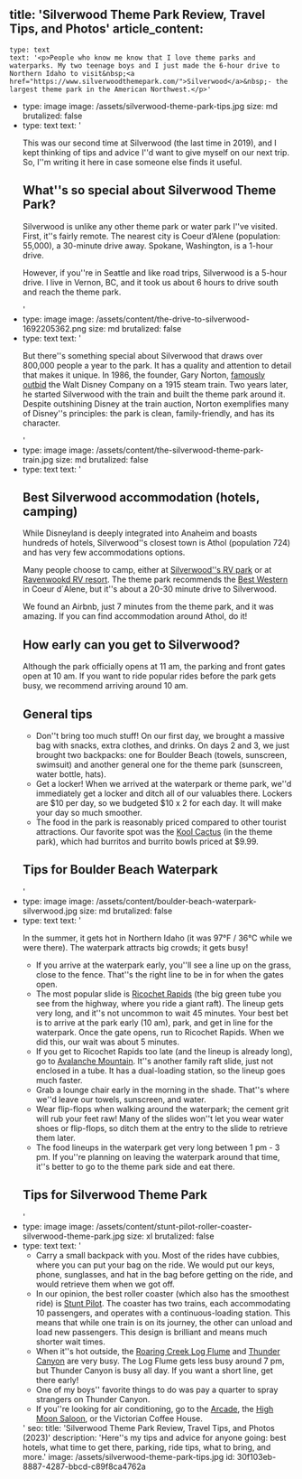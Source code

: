 title: 'Silverwood Theme Park Review, Travel Tips, and Photos'
article_content:
  -
    type: text
    text: '<p>People who know me know that I love theme parks and waterparks. My two teenage boys and I just made the 6-hour drive to Northern Idaho to visit&nbsp;<a href="https://www.silverwoodthemepark.com/">Silverwood</a>&nbsp;- the largest theme park in the American Northwest.</p>'
  -
    type: image
    image: /assets/silverwood-theme-park-tips.jpg
    size: md
    brutalized: false
  -
    type: text
    text: '<p>This was our second time at Silverwood (the last time in 2019), and I kept thinking of tips and advice I''d want to give myself on our next trip. So, I''m writing it here in case someone else finds it useful.</p><h2>What''s so special about Silverwood Theme Park?</h2><p>Silverwood is unlike any other theme park or water park I''ve visited. First, it''s fairly remote. The nearest city is Coeur d’Alene (population: 55,000), a 30-minute drive away. Spokane, Washington, is a 1-hour drive.</p><p>However, if you''re in Seattle and like road trips, Silverwood is a 5-hour drive. I live in Vernon, BC, and it took us about 6 hours to drive south and reach the theme park.</p>'
  -
    type: image
    image: /assets/content/the-drive-to-silverwood-1692205362.png
    size: md
    brutalized: false
  -
    type: text
    text: '<p>But there''s something special about Silverwood that draws over 800,000 people a year to the park. It has a quality and attention to detail that makes it unique. In 1986, the founder, Gary Norton,&nbsp;<a href="https://www.silverwoodexpress.com/2018/04/04/a-step-back-into-yesteryear/">famously outbid</a>&nbsp;the Walt Disney Company on a 1915 steam train. Two years later, he started Silverwood with the train and built the theme park around it. Despite outshining Disney at the train auction, Norton exemplifies many of Disney''s principles: the park is clean, family-friendly, and has its character.</p>'
  -
    type: image
    image: /assets/content/the-silverwood-theme-park-train.jpg
    size: md
    brutalized: false
  -
    type: text
    text: '<h2>Best Silverwood accommodation (hotels, camping)</h2><p>While Disneyland is deeply integrated into Anaheim and boasts hundreds of hotels, Silverwood''s closest town is Athol (population 724) and has very few accommodations options.</p><p>Many people choose to camp, either at <a href="https://www.silverwoodthemepark.com/lodging/">Silverwood''s RV park</a>&nbsp;or at <a href="https://ravenwoodrvresort.com/">Ravenwookd RV resort</a>. The theme park recommends the <a href="https://www.cdainn.com/">Best Western</a> in Coeur d`Alene, but it''s about a 20-30 minute drive to Silverwood.</p><p>We found an Airbnb, just 7 minutes from the theme park, and it was amazing. If you can find accommodation around Athol, do it!</p><h2>How early can you get to Silverwood?</h2><p>Although the park officially opens at 11 am, the parking and front gates open at 10 am. If you want to ride popular rides before the park gets busy, we recommend arriving around 10 am.</p><h2>General tips</h2><ul><li>Don''t bring too much stuff! On our first day, we brought a massive bag with snacks, extra clothes, and drinks. On days 2 and 3, we just brought two backpacks: one for Boulder Beach (towels, sunscreen, swimsuit) and another general one for the theme park (sunscreen, water bottle, hats).</li><li>Get a locker! When we arrived at the waterpark or theme park, we''d immediately get a locker and ditch all of our valuables there. Lockers are $10 per day, so we budgeted $10 x 2 for each day. It will make your day so much smoother.</li><li>The food in the park is reasonably priced compared to other tourist attractions. Our favorite spot was the <a href="https://www.silverwoodthemepark.com/things-to-do/dining.php">Kool&nbsp;Cactus</a>&nbsp;(in the theme park), which had burritos and burrito bowls priced at $9.99.&nbsp;</li></ul><h2>Tips for Boulder Beach Waterpark</h2>'
  -
    type: image
    image: /assets/content/boulder-beach-waterpark-silverwood.jpg
    size: md
    brutalized: false
  -
    type: text
    text: '<p>In the summer, it gets hot in Northern Idaho (it was 97°F / 36°C while we were there). The waterpark attracts big crowds; it gets busy!</p><ul><li>If you arrive at the waterpark early, you''ll see a line up on the grass, close to the fence. That''s the right line to be in for when the gates open.</li><li>The most popular slide is <a href="https://www.silverwoodthemepark.com/rides/ricochet-rapids.php">Ricochet Rapids</a>&nbsp;(the big green tube you see from the highway, where you ride a giant raft). The lineup gets very long, and it''s not uncommon to wait 45 minutes. Your best bet is to arrive at the park early (10 am), park, and get in line for the waterpark. Once the gate opens, run to Ricochet Rapids. When we did this, our wait was about 5 minutes.<br></li><li>If you get to Ricochet Rapids too late (and the lineup is already long), go to <a href="https://www.silverwoodthemepark.com/rides/avalanche-mtn.php">Avalanche Mountain</a>. It''s another family raft slide, just not enclosed in a tube. It has a dual-loading station, so the lineup goes much faster.</li><li>Grab a lounge chair early in the morning in the shade. That''s where we''d leave our towels, sunscreen, and water.</li><li>Wear flip-flops when walking around the waterpark; the cement grit will rub your feet raw! Many of the slides won''t let you wear water shoes or flip-flops, so ditch them at the entry to the slide to retrieve them later.</li><li>The food lineups in the waterpark get very long between 1 pm - 3 pm. If you''re planning on leaving the waterpark around that time, it''s better to go to the theme park side and eat there.</li></ul><h2>Tips for Silverwood Theme Park</h2>'
  -
    type: image
    image: /assets/content/stunt-pilot-roller-coaster-silverwood-theme-park.jpg
    size: xl
    brutalized: false
  -
    type: text
    text: '<ul><li>Carry a small backpack with you. Most of the rides have cubbies, where you can put your bag on the ride. We would put our keys, phone, sunglasses, and hat in the bag before getting on the ride, and would retrieve them when we got off.</li><li>In our opinion, the best roller coaster (which also has the smoothest ride) is <a href="https://www.silverwoodthemepark.com/rides/stunt-pilot.php">Stunt Pilot</a>. The coaster has two trains, each accommodating 10 passengers, and operates with a continuous-loading station. This means that while one train is on its journey, the other can unload and load new passengers. This design is brilliant and means much shorter wait times.</li><li>When it''s hot outside, the <a href="https://www.silverwoodthemepark.com/rides/log-flume.php">Roaring Creek Log Flume</a> and <a href="https://www.silverwoodthemepark.com/rides/thunder-canyon.php">Thunder Canyon</a> are very busy. The Log Flume gets less busy around 7 pm, but Thunder Canyon is busy all day. If you want a short line, get there early!</li><li>One of my boys'' favorite things to do was pay a quarter to spray strangers on Thunder Canyon.&nbsp;</li><li>If you''re looking for air conditioning, go to the <a href="https://www.silverwoodthemepark.com/things-to-do/games.php">Arcade</a>, the <a href="https://www.silverwoodthemepark.com/things-to-do/high-moon-saloon.php">High Moon Saloon</a>, or the Victorian Coffee House.</li></ul>'
seo:
  title: 'Silverwood Theme Park Review, Travel Tips, and Photos (2023)'
  description: 'Here''s my tips and advice for anyone going: best hotels, what time to get there, parking, ride tips, what to bring, and more.'
  image: /assets/silverwood-theme-park-tips.jpg
id: 30f103eb-8887-4287-bbcd-c89f8ca4762a
